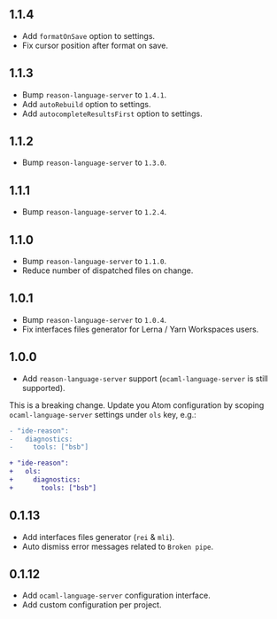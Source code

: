 ## 1.1.4
* Add `formatOnSave` option to settings.
* Fix cursor position after format on save.

## 1.1.3
* Bump `reason-language-server` to `1.4.1`.
* Add `autoRebuild` option to settings.
* Add `autocompleteResultsFirst` option to settings.

## 1.1.2
* Bump `reason-language-server` to `1.3.0`.

## 1.1.1
* Bump `reason-language-server` to `1.2.4`.

## 1.1.0
* Bump `reason-language-server` to `1.1.0`.
* Reduce number of dispatched files on change.

## 1.0.1
* Bump `reason-language-server` to `1.0.4`.
* Fix interfaces files generator for Lerna / Yarn Workspaces users.

## 1.0.0
* Add `reason-language-server` support (`ocaml-language-server` is still supported).

This is a breaking change. Update you Atom configuration by scoping `ocaml-language-server` settings under `ols` key, e.g.:

```diff
- "ide-reason":
-   diagnostics:
-     tools: ["bsb"]

+ "ide-reason":
+   ols:
+     diagnostics:
+       tools: ["bsb"]
```


## 0.1.13
* Add interfaces files generator (`rei` & `mli`).
* Auto dismiss error messages related to `Broken pipe`.

## 0.1.12
* Add `ocaml-language-server` configuration interface.
* Add custom configuration per project.
